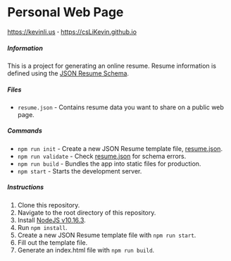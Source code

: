 # Personal Web Page
https://kevinli.us **·** https://csLiKevin.github.io

##### Information
This is a project for generating an online resume. Resume information is defined using the [JSON Resume Schema](https://jsonresume.org/schema/).

##### Files
- `resume.json` - Contains resume data you want to share on a public web page.

##### Commands
- `npm run init` - Create a new JSON Resume template file, [resume.json](resume.json).
- `npm run validate` - Check [resume.json](resume.json) for schema errors.
- `npm run build` - Bundles the app into static files for production.
- `npm start` - Starts the development server.

##### Instructions
1. Clone this repository.
2. Navigate to the root directory of this repository.
3. Install [NodeJS v10.16.3](https://nodejs.org/en/download/).
4. Run `npm install`.
5. Create a new JSON Resume template file with `npm run start`.
6. Fill out the template file.
7. Generate an index.html file with `npm run build`.
